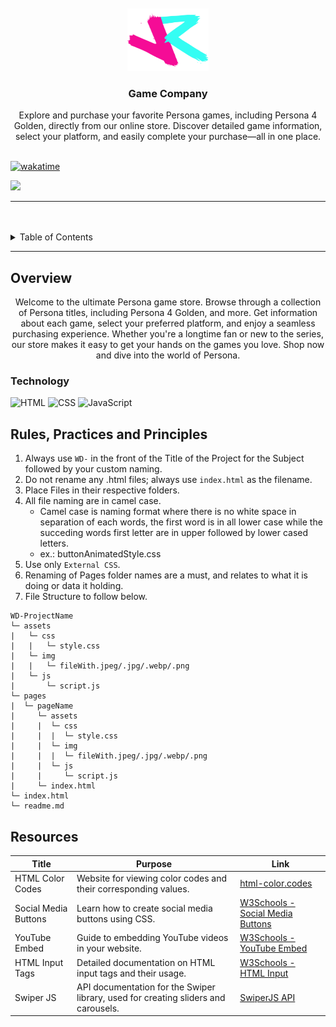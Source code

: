 <a name="readme-top">

<br/>

<br />
<div align="center">
  <a href="https://github.com/zyx-0314/">
    <img src="./assets/img/jr logo.PNG" alt="jr logo" width="130" height="100">
  </a>
  <h3 align="center">Game Company</h3>
</div>
<div align="center">
  Explore and purchase your favorite Persona games, including Persona 4 Golden, directly from our online store. Discover detailed game information, select your platform, and easily complete your purchase—all in one place.
</div>

<br />

[![wakatime](https://wakatime.com/badge/user/048fbeec-0a69-4d91-a508-ce99251acf93/project/91d7940c-ed50-4256-9044-7eecdbb7f07e.svg)](https://wakatime.com/badge/user/048fbeec-0a69-4d91-a508-ce99251acf93/project/91d7940c-ed50-4256-9044-7eecdbb7f07e)

![](https://visit-counter.vercel.app/counter.png?page=marienus/WD-Game-Company)

---

<br />
<br />

<details>
  <summary>Table of Contents</summary>
  <ol>
    <li>
      <a href="#overview">Overview</a>
      <ol>
        <li>
          <a href="#technology">Technology</a>
        </li>
      </ol>
    </li>
    <li>
      <a href="#rule,-practices-and-principles">Rules, Practices and Principles</a>
    </li>
    <li>
      <a href="#resources">Resources</a>
    </li>
  </ol>
</details>

---

## Overview

<div align="center">
  Welcome to the ultimate Persona game store. Browse through a collection of Persona titles, including Persona 4 Golden, and more. Get information about each game, select your preferred platform, and enjoy a seamless purchasing experience. Whether you're a longtime fan or new to the series, our store makes it easy to get your hands on the games you love. Shop now and dive into the world of Persona.
</div>

### Technology
![HTML](https://img.shields.io/badge/HTML-E34F26?style=for-the-badge&logo=html5&logoColor=white)
![CSS](https://img.shields.io/badge/CSS-1572B6?style=for-the-badge&logo=css3&logoColor=white)
![JavaScript](https://img.shields.io/badge/JavaScript-F7DF1E?style=for-the-badge&logo=javascript&logoColor=white)

## Rules, Practices and Principles
1. Always use `WD-` in the front of the Title of the Project for the Subject followed by your custom naming.
2. Do not rename any .html files; always use `index.html` as the filename.
3. Place Files in their respective folders.
4. All file naming are in camel case.
   - Camel case is naming format where there is no white space in separation of each words, the first word is in all lower case while the succeding words first letter are in upper followed by lower cased letters.
   - ex.: buttonAnimatedStyle.css
5. Use only `External CSS`.
6. Renaming of Pages folder names are a must, and relates to what it is doing or data it holding.
7. File Structure to follow below.

```
WD-ProjectName
└─ assets
|   └─ css
|   |   └─ style.css
|   └─ img
|   |   └─ fileWith.jpeg/.jpg/.webp/.png
|   └─ js
|       └─ script.js
└─ pages
|  └─ pageName
|     └─ assets
|     |  └─ css
|     |  |  └─ style.css
|     |  └─ img
|     |  |  └─ fileWith.jpeg/.jpg/.webp/.png
|     |  └─ js
|     |     └─ script.js
|     └─ index.html
└─ index.html
└─ readme.md
```

## Resources

<table>
  <thead>
    <tr>
      <th>Title</th>
      <th>Purpose</th>
      <th>Link</th>
    </tr>
  </thead>
  <tbody>
    <tr>
      <td>HTML Color Codes</td>
      <td>Website for viewing color codes and their corresponding values.</td>
      <td><a href="https://html-color.codes/">html-color.codes</a></td>
    </tr>
    <tr>
      <td>Social Media Buttons</td>
      <td>Learn how to create social media buttons using CSS.</td>
      <td><a href="https://www.w3schools.com/howto/howto_css_social_media_buttons.asp">W3Schools - Social Media Buttons</a></td>
    </tr>
    <tr>
      <td>YouTube Embed</td>
      <td>Guide to embedding YouTube videos in your website.</td>
      <td><a href="https://www.w3schools.com/html/html_youtube.asp">W3Schools - YouTube Embed</a></td>
    </tr>
    <tr>
      <td>HTML Input Tags</td>
      <td>Detailed documentation on HTML input tags and their usage.</td>
      <td><a href="https://www.w3schools.com/tags/tag_input.asp">W3Schools - HTML Input</a></td>
    </tr>
    <tr>
      <td>Swiper JS</td>
      <td>API documentation for the Swiper library, used for creating sliders and carousels.</td>
      <td><a href="https://swiperjs.com/swiper-api">SwiperJS API</a></td>
    </tr>
  </tbody>
</table>